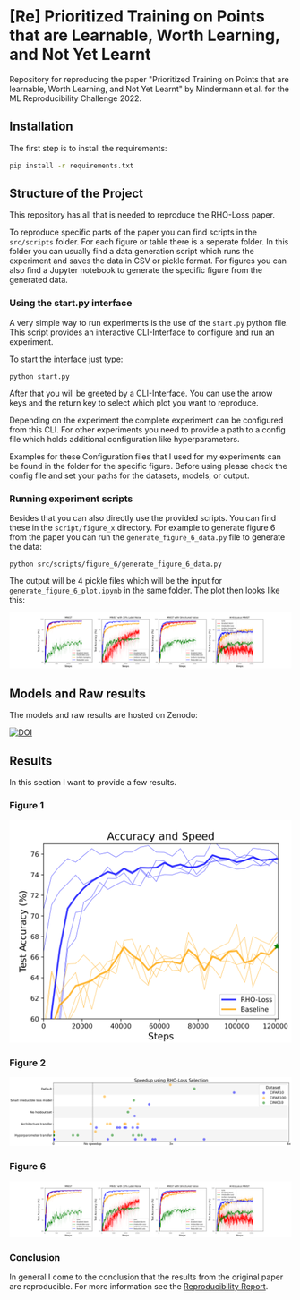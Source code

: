 # [Re] Prioritized Training on Points that are Learnable, Worth Learning, and Not Yet Learnt
Repository for reproducing the paper "Prioritized Training on Points that are learnable, Worth Learning, and Not Yet Learnt" by Mindermann et al. for the ML Reproducibility Challenge 2022.

## Installation
The first step is to install the requirements:
```bash
pip install -r requirements.txt
```
## Structure of the Project

This repository has all that is needed to reproduce the RHO-Loss paper.

To reproduce specific parts of the paper you can find scripts in the `src/scripts` folder. For each figure or table there is a seperate folder.
In this folder you can usually find a data generation script which runs the experiment and saves the data in CSV or pickle format. For figures
you can also find a Jupyter notebook to generate the specific figure from the generated data.

### Using the start.py interface

A very simple way to run experiments is the use of the `start.py` python file.
This script provides an interactive CLI-Interface to configure and run an experiment.

To start the interface just type:
```
python start.py
```
After that you will be greeted by a CLI-Interface. You can use the arrow keys and
the return key to select which plot you want to reproduce.

Depending on the experiment the complete experiment can be configured from
this CLI. For other experiments you need to provide a path to a config file which
holds additional configuration like hyperparameters.

Examples for these Configuration files that I used for my experiments can be found
in the folder for the specific figure. Before using please check the config file
and set your paths for the datasets, models, or output.

### Running experiment scripts
Besides that you can also directly use the provided scripts.
You can find these in the `script/figure_x` directory.
For example to generate figure 6 from the paper you can run the `generate_figure_6_data.py` file to generate the data:

```
python src/scripts/figure_6/generate_figure_6_data.py
```

The output will be 4 pickle files which will be the input for `generate_figure_6_plot.ipynb` in the same folder.
The plot then looks like this:

![Figure 6](ressources/figure_6.png)

## Models and Raw results
The models and raw results are hosted on Zenodo:

[![DOI](https://zenodo.org/badge/DOI/10.5281/zenodo.7578533.svg)](https://doi.org/10.5281/zenodo.7578533)

## Results
In this section I want to provide a few results.

### Figure 1
![Figure 2](ressources/figure_1.png)

### Figure 2
![Figure 2](ressources/figure_2.png)

### Figure 6
![Figure 6](ressources/figure_6.png)

### Conclusion
In general I come to the conclusion that the results from the original
paper are reproducible. For more information see the [Reproducibility Report](http://example.com/).

